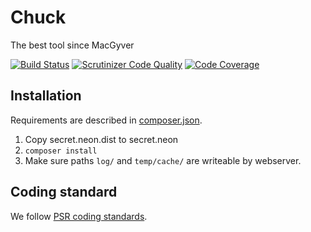 Chuck
=====

The best tool since MacGyver

[![Build Status](https://travis-ci.org/DixonsCz/chuck.png?branch=master)](https://travis-ci.org/DixonsCz/chuck)
[![Scrutinizer Code Quality](https://scrutinizer-ci.com/g/DixonsCz/chuck/badges/quality-score.png?s=0c2c27e30dd4ac104dcbfe355008ebeff48a87e2)](https://scrutinizer-ci.com/g/DixonsCz/chuck/)
[![Code Coverage](https://scrutinizer-ci.com/g/DixonsCz/chuck/badges/coverage.png?s=7c86b343d31d9fc142195c6976d796ef637791b6)](https://scrutinizer-ci.com/g/DixonsCz/chuck/)

Installation
------------

Requirements are described in [composer.json](https://github.com/DixonsCz/chuck/blob/master/composer.json).

1. Copy secret.neon.dist to secret.neon
2. ```composer install```
3. Make sure paths ```log/``` and ```temp/cache/``` are writeable by webserver.

Coding standard
---------------
We follow [PSR coding standards](https://github.com/php-fig/fig-standards/tree/master/accepted).
